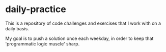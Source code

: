 # daily-practice

This is a repository of code challenges and exercises that I work with on a daily basis.

My goal is to push a solution once each weekday, in order to keep that 'programmatic logic muscle' sharp.
